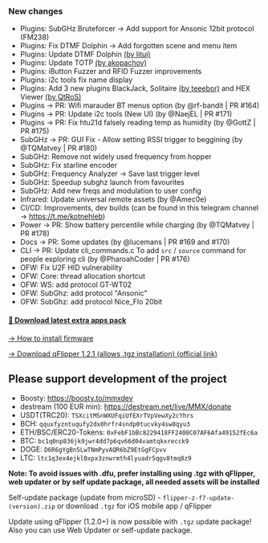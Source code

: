 ### New changes
* Plugins: SubGHz Bruteforcer -> Add support for Ansonic 12bit protocol (FM238)
* Plugins: Fix DTMF Dolphin -> Add forgotten scene and menu item
* Plugins: Update DTMF Dolphin [(by litui)](https://github.com/litui/dtmf_dolphin)
* Plugins: Update TOTP [(by akopachov)](https://github.com/akopachov/flipper-zero_authenticator)
* Plugins: iButton Fuzzer and RFID Fuzzer improvements
* Plugins: i2c tools fix name display 
* Plugins: Add 3 new plugins BlackJack, Solitaire [(by teeebor)](https://github.com/teeebor/flipper_games) and HEX Viewer [(by QtRoS)](https://github.com/QtRoS/flipperzero-firmware)
* Plugins -> PR: Wifi marauder BT menus option (by @rf-bandit | PR #164)
* Plugins -> PR: Update i2c tools (New UI) (by @NaejEL | PR #171)
* Plugins -> PR: Fix htu21d falsely reading temp as humidity (by @GottZ | PR #175)
* SubGHz -> PR: GUI Fix - Allow setting RSSI trigger to beggining (by @TQMatvey | PR #180)
* SubGHz: Remove not widely used frequency from hopper
* SubGHz: Fix starline encoder
* SubGHz: Frequency Analyzer -> Save last trigger level
* SubGHz: Speedup subghz launch from favourites
* SubGHz: Add new freqs and modulation to user config
* Infrared: Update universal remote assets (by @Amec0e)
* CI/CD: Improvements, dev builds (can be found in this telegram channel -> https://t.me/kotnehleb)
* Power -> PR: Show battery percentile while charging (by @TQMatvey | PR #178)
* Docs -> PR: Some updates (by @lucemans | PR #169 and #170)
* CLI -> PR: Update cli_commands.c To add `src` / `source` command for people exploring cli (by @PharoahCoder | PR #176)
* OFW: Fix U2F HID vulnerability
* OFW: Core: thread allocation shortcut
* OFW: WS: add protocol GT-WT02
* OFW: SubGhz: add protocol "Ansonic"
* OFW: SubGhz: add protocol Nice_Flo 20bit

#### [🎲 Download latest extra apps pack](https://download-directory.github.io/?url=https://github.com/xMasterX/unleashed-extra-pack/tree/main/apps)

[-> How to install firmware](https://github.com/DarkFlippers/unleashed-firmware/blob/dev/documentation/HowToInstall.md)

[-> Download qFlipper 1.2.1 (allows .tgz installation) (official link)](https://update.flipperzero.one/builds/qFlipper/1.2.1/)

## Please support development of the project
* Boosty: https://boosty.to/mmxdev
* destream (100 EUR min): https://destream.net/live/MMX/donate
* USDT(TRC20): `TSXcitMSnWXUFqiUfEXrTVpVewXy2cYhrs`
* BCH: `qquxfyzntuqufy2dx0hrfr4sndp0tucvky4sw8qyu3`
* ETH/BSC/ERC20-Tokens: `0xFebF1bBc8229418FF2408C07AF6Afa49152fEc6a`
* BTC: `bc1q0np836jk9jwr4dd7p6qv66d04vamtqkxrecck9`
* DOGE: `D6R6gYgBn5LwTNmPyvAQR6bZ9EtGgFCpvv`
* LTC: `ltc1q3ex4ejkl0xpx3znwrmth4lyuadr5qgv8tmq8z9`

**Note: To avoid issues with .dfu, prefer installing using .tgz with qFlipper, web updater or by self update package, all needed assets will be installed**

Self-update package (update from microSD) - `flipper-z-f7-update-(version).zip` or download `.tgz` for iOS mobile app / qFlipper

Update using qFlipper (1.2.0+) is now possible with `.tgz` update package! Also you can use Web Updater or self-update package.
